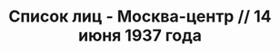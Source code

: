 ---
title: Список лиц - Москва-центр // 14 июня 1937 года
description: РГАСПИ, ф.17, оп.171, дело 409, лист 158
images:
- /disk/pictures/v01/17-171-409-158.jpg
- /disk/pictures/v01/17-171-409-159.jpg
- /disk/pictures/v01/17-171-409-160.jpg
- /disk/pictures/v01/17-171-409-161.jpg
- /disk/pictures/v01/17-171-409-162.jpg
- /disk/pictures/v01/17-171-409-163.jpg
---